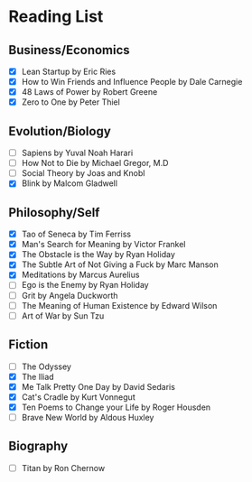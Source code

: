 # Reading List

## Business/Economics

- [X] Lean Startup by Eric Ries
- [X] How to Win Friends and Influence People by Dale Carnegie 
- [X] 48 Laws of Power by Robert Greene
- [X] Zero to One by Peter Thiel

## Evolution/Biology

- [ ] Sapiens by Yuval Noah Harari
- [ ] How Not to Die by Michael Gregor, M.D
- [ ] Social Theory by Joas and Knobl
- [X] Blink by Malcom Gladwell

## Philosophy/Self

- [X] Tao of Seneca by Tim Ferriss
- [X] Man's Search for Meaning by Victor Frankel
- [X] The Obstacle is the Way by Ryan Holiday
- [X] The Subtle Art of Not Giving a Fuck by Marc Manson
- [X] Meditations by Marcus Aurelius
- [ ] Ego is the Enemy by Ryan Holiday
- [ ] Grit by Angela Duckworth
- [ ] The Meaning of Human Existence by Edward Wilson
- [ ] Art of War by Sun Tzu

## Fiction

- [ ] The Odyssey
- [X] The Iliad
- [X] Me Talk Pretty One Day by David Sedaris
- [X] Cat's Cradle by Kurt Vonnegut 
- [X] Ten Poems to Change your Life by Roger Housden 
- [ ] Brave New World by Aldous Huxley

## Biography

- [ ] Titan by Ron Chernow
